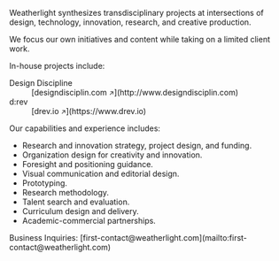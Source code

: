 <div class="container container-narrow py-5 mx-auto">

<div class="row mb-5" markdown="1">

Weatherlight synthesizes transdisciplinary projects at intersections of design, technology, innovation, research, and creative production.

We focus our own initiatives and content while taking on a limited client work.

</div><!-- .row -->


<div class="row mb-5 small" markdown="1">

In-house projects include:

<dl class="row">

<dt class="col-5 lowkey">
Design Discipline
</dt>
<dd class="col-7" markdown="1">
[designdisciplin.com <small>&#x2197;&#xfe0e;</small>](http://www.designdisciplin.com)
</dd>

<dt class="col-5 lowkey">
d:rev
</dt>
<dd class="col-7" markdown="1">
[drev.io <small>&#x2197;&#xfe0e;</small>](https://www.drev.io)
</dd>

</dl>

</div><!-- .row -->


<div class="row mb-3 small" markdown="1">

Our capabilities and experience includes:

- Research and innovation strategy, project design, and funding.
- Organization design for creativity and innovation.
- Foresight and positioning guidance.
- Visual communication and editorial design.
- Prototyping.
- Research methodology.
- Talent search and evaluation.
- Curriculum design and delivery.
- Academic-commercial partnerships.

</div><!-- .row -->


<div class="row mb-5 small" markdown="1">
Business Inquiries: [first-contact@weatherlight.com](mailto:first-contact@weatherlight.com)
</div><!-- .row -->


</div><!-- .container -->
